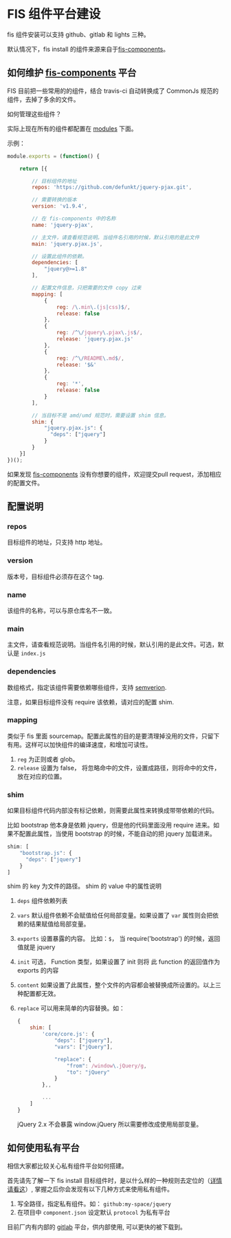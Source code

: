 FIS 组件平台建设
=============================

fis 组件安装可以支持 github、gitlab 和 lights 三种。

默认情况下，fis install 的组件来源来自于[fis-components](https://github.com/fis-components)。

## 如何维护 [fis-components](https://github.com/fis-components) 平台

FIS 目前把一些常用的的组件，结合 travis-ci 自动转换成了 CommonJs 规范的组件，去掉了多余的文件。

如何管理这些组件？

实际上现在所有的组件都配置在 [modules](https://github.com/fis-components/components/tree/master/modules) 下面。


示例：

```javascript
module.exports = (function() {

    return [{

        // 目标组件的地址
        repos: 'https://github.com/defunkt/jquery-pjax.git',

        // 需要转换的版本
        version: 'v1.9.4',

        // 在 fis-components 中的名称
        name: 'jquery-pjax',

        // 主文件，请查看规范说明。当组件名引用的时候，默认引用的是此文件
        main: 'jquery.pjax.js',

        // 设置此组件的依赖。
        dependencies: [
            "jquery@>=1.8"
        ],

        // 配置文件信息，只把需要的文件 copy 过来
        mapping: [
            {
                reg: /\.min\.(js|css)$/,
                release: false
            },
            {
                reg: /^\/jquery\.pjax\.js$/,
                release: 'jquery.pjax.js'
            },
            {
                reg: /^\/README\.md$/,
                release: '$&'
            },
            {
                reg: '*',
                release: false
            }
        ],

        // 当目标不是 amd/umd 规范时，需要设置 shim 信息。
        shim: {
            "jquery.pjax.js": {
              "deps": ["jquery"]
            }
        }
    }]
})();
```

如果发现 [fis-components](https://github.com/fis-components) 没有你想要的组件，欢迎提交pull request，添加相应的配置文件。

## 配置说明

### repos

目标组件的地址，只支持 http 地址。

### version

版本号，目标组件必须存在这个 tag.

### name

该组件的名称，可以与原仓库名不一致。

### main

主文件，请查看规范说明。当组件名引用的时候，默认引用的是此文件。可选，默认是 `index.js`

### dependencies

数组格式，指定该组件需要依赖哪些组件，支持 [semverion](https://github.com/npm/node-semver).

注意，如果目标组件没有 require 该依赖，请对应的配置 shim.

### mapping

类似于 fis 里面 sourcemap。配置此属性的目的是要清理掉没用的文件，只留下有用。这样可以加快组件的编译速度，和增加可读性。

1. `reg` 为正则或者 glob。
2. `release` 设置为 false， 将忽略命中的文件，设置成路径，则将命中的文件，放在对应的位置。

### shim

如果目标组件代码内部没有标记依赖，则需要此属性来转换成带带依赖的代码。

比如 bootstrap 他本身是依赖 jquery，但是他的代码里面没用 require 进来。如果不配置此属性，当使用 bootstrap 的时候，不能自动的把  jquery 加载进来。

```javascript
shim: [
    "bootstrap.js": {
      "deps": ["jquery"]
    }
]
```

shim 的 key 为文件的路径。 shim 的 value 中的属性说明

1. `deps` 组件依赖列表
2. `vars` 默认组件依赖不会赋值给任何局部变量。如果设置了 `var` 属性则会把依赖的结果赋值给局部变量。
3. `exports` 设置暴露的内容。 比如：`$`， 当 require('bootstrap') 的时候，返回值就是 jquery
4. `init` 可选， Function 类型，如果设置了 init 则将 此 function 的返回值作为 exports 的内容
5. `content` 如果设置了此属性，整个文件的内容都会被替换成所设置的。以上三种配置都无效。
6. `replace` 可以用来简单的内容替换。如：

    ```javascript
    {
        shim: [
            'core/core.js': {
                "deps": ["jquery"],
                "vars": ["jQuery"],

                "replace": {
                    "from": /window\.jQuery/g,
                    "to": "jQuery"
                }
            },,

            ...
        ]
    }
    ```

    jQuery 2.x 不会暴露 window.jQuery 所以需要修改成使用局部变量。

## 如何使用私有平台

相信大家都比较关心私有组件平台如何搭建。

首先请先了解一下 fis install 目标组件时，是以什么样的一种规则去定位的（[详情请看这](https://github.com/fis-components/components/blob/master/install.md#component-%E8%B7%AF%E5%BE%84%E8%AF%B4%E6%98%8E)）, 掌握之后你会发现有以下几种方式来使用私有组件。

1. 写全路径，指定私有组件。如： `github:my-space/jquery`
2. 在项目中 `component.json` 设定默认 `protocol` 为私有平台

目前厂内有内部的 [gitlab](http://gitlab.baidu.com/groups/fis-components) 平台，供内部使用, 可以更快的被下载到。
